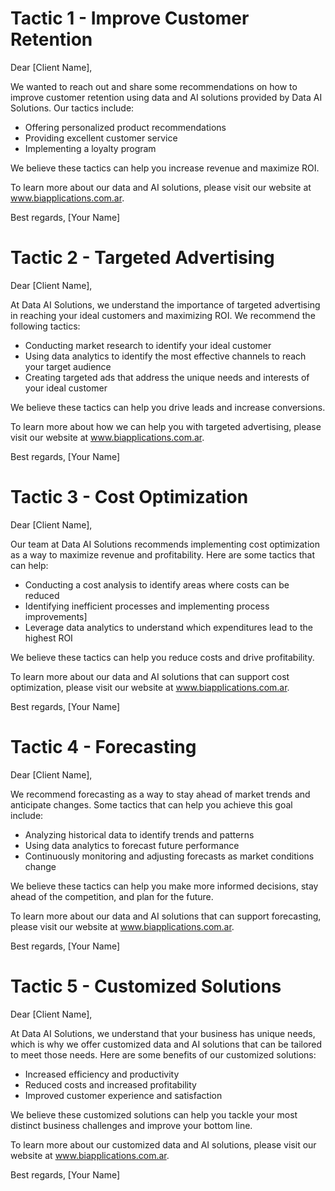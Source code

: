 # Tactic 1 - Improve Customer Retention

Dear [Client Name],

We wanted to reach out and share some recommendations on how to improve customer retention using data and AI solutions provided by Data AI Solutions. Our tactics include:

- Offering personalized product recommendations
- Providing excellent customer service
- Implementing a loyalty program

We believe these tactics can help you increase revenue and maximize ROI.

To learn more about our data and AI solutions, please visit our website at www.biapplications.com.ar.

Best regards,
[Your Name]


# Tactic 2 - Targeted Advertising

Dear [Client Name],

At Data AI Solutions, we understand the importance of targeted advertising in reaching your ideal customers and maximizing ROI. We recommend the following tactics:

- Conducting market research to identify your ideal customer
- Using data analytics to identify the most effective channels to reach your target audience
- Creating targeted ads that address the unique needs and interests of your ideal customer

We believe these tactics can help you drive leads and increase conversions.

To learn more about how we can help you with targeted advertising, please visit our website at www.biapplications.com.ar.

Best regards,
[Your Name]


# Tactic 3 - Cost Optimization

Dear [Client Name],

Our team at Data AI Solutions recommends implementing cost optimization as a way to maximize revenue and profitability. Here are some tactics that can help:

- Conducting a cost analysis to identify areas where costs can be reduced
- Identifying inefficient processes and implementing process improvements]
- Leverage data analytics to understand which expenditures lead to the highest ROI

We believe these tactics can help you reduce costs and drive profitability.

To learn more about our data and AI solutions that can support cost optimization, please visit our website at www.biapplications.com.ar.

Best regards,
[Your Name]


# Tactic 4 - Forecasting

Dear [Client Name],

We recommend forecasting as a way to stay ahead of market trends and anticipate changes. Some tactics that can help you achieve this goal include:

- Analyzing historical data to identify trends and patterns
- Using data analytics to forecast future performance
- Continuously monitoring and adjusting forecasts as market conditions change

We believe these tactics can help you make more informed decisions, stay ahead of the competition, and plan for the future.

To learn more about our data and AI solutions that can support forecasting, please visit our website at www.biapplications.com.ar.

Best regards,
[Your Name]


# Tactic 5 - Customized Solutions

Dear [Client Name],

At Data AI Solutions, we understand that your business has unique needs, which is why we offer customized data and AI solutions that can be tailored to meet those needs. Here are some benefits of our customized solutions:

- Increased efficiency and productivity
- Reduced costs and increased profitability
- Improved customer experience and satisfaction

We believe these customized solutions can help you tackle your most distinct business challenges and improve your bottom line.

To learn more about our customized data and AI solutions, please visit our website at www.biapplications.com.ar.

Best regards,
[Your Name]


